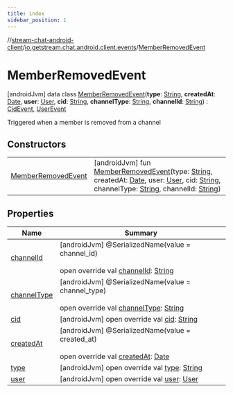 ```yaml
---
title: index
sidebar_position: 1
---
```

//[stream-chat-android-client](../../../index.md)/[io.getstream.chat.android.client.events](../index.md)/[MemberRemovedEvent](index.md)



# MemberRemovedEvent  
 [androidJvm] data class [MemberRemovedEvent](index.md)(**type**: [String](https://kotlinlang.org/api/latest/jvm/stdlib/kotlin/-string/index.html), **createdAt**: [Date](https://developer.android.com/reference/kotlin/java/util/Date.html), **user**: [User](../../io.getstream.chat.android.client.models/User/index.md), **cid**: [String](https://kotlinlang.org/api/latest/jvm/stdlib/kotlin/-string/index.html), **channelType**: [String](https://kotlinlang.org/api/latest/jvm/stdlib/kotlin/-string/index.html), **channelId**: [String](https://kotlinlang.org/api/latest/jvm/stdlib/kotlin/-string/index.html)) : [CidEvent](../CidEvent/index.md), [UserEvent](../UserEvent/index.md)

Triggered when a member is removed from a channel

   


## Constructors  
  
| | |
|---|---|
| <a name="io.getstream.chat.android.client.events/MemberRemovedEvent/MemberRemovedEvent/#kotlin.String#java.util.Date#io.getstream.chat.android.client.models.User#kotlin.String#kotlin.String#kotlin.String/PointingToDeclaration/"></a>[MemberRemovedEvent](MemberRemovedEvent.md)| <a name="io.getstream.chat.android.client.events/MemberRemovedEvent/MemberRemovedEvent/#kotlin.String#java.util.Date#io.getstream.chat.android.client.models.User#kotlin.String#kotlin.String#kotlin.String/PointingToDeclaration/"></a> [androidJvm] fun [MemberRemovedEvent](MemberRemovedEvent.md)(type: [String](https://kotlinlang.org/api/latest/jvm/stdlib/kotlin/-string/index.html), createdAt: [Date](https://developer.android.com/reference/kotlin/java/util/Date.html), user: [User](../../io.getstream.chat.android.client.models/User/index.md), cid: [String](https://kotlinlang.org/api/latest/jvm/stdlib/kotlin/-string/index.html), channelType: [String](https://kotlinlang.org/api/latest/jvm/stdlib/kotlin/-string/index.html), channelId: [String](https://kotlinlang.org/api/latest/jvm/stdlib/kotlin/-string/index.html))   <br/>|


## Properties  
  
|  Name |  Summary | 
|---|---|
| <a name="io.getstream.chat.android.client.events/MemberRemovedEvent/channelId/#/PointingToDeclaration/"></a>[channelId](channelId.md)| <a name="io.getstream.chat.android.client.events/MemberRemovedEvent/channelId/#/PointingToDeclaration/"></a> [androidJvm] @SerializedName(value = channel_id)  <br/>  <br/>open override val [channelId](channelId.md): [String](https://kotlinlang.org/api/latest/jvm/stdlib/kotlin/-string/index.html)   <br/>|
| <a name="io.getstream.chat.android.client.events/MemberRemovedEvent/channelType/#/PointingToDeclaration/"></a>[channelType](channelType.md)| <a name="io.getstream.chat.android.client.events/MemberRemovedEvent/channelType/#/PointingToDeclaration/"></a> [androidJvm] @SerializedName(value = channel_type)  <br/>  <br/>open override val [channelType](channelType.md): [String](https://kotlinlang.org/api/latest/jvm/stdlib/kotlin/-string/index.html)   <br/>|
| <a name="io.getstream.chat.android.client.events/MemberRemovedEvent/cid/#/PointingToDeclaration/"></a>[cid](cid.md)| <a name="io.getstream.chat.android.client.events/MemberRemovedEvent/cid/#/PointingToDeclaration/"></a> [androidJvm] open override val [cid](cid.md): [String](https://kotlinlang.org/api/latest/jvm/stdlib/kotlin/-string/index.html)   <br/>|
| <a name="io.getstream.chat.android.client.events/MemberRemovedEvent/createdAt/#/PointingToDeclaration/"></a>[createdAt](createdAt.md)| <a name="io.getstream.chat.android.client.events/MemberRemovedEvent/createdAt/#/PointingToDeclaration/"></a> [androidJvm] @SerializedName(value = created_at)  <br/>  <br/>open override val [createdAt](createdAt.md): [Date](https://developer.android.com/reference/kotlin/java/util/Date.html)   <br/>|
| <a name="io.getstream.chat.android.client.events/MemberRemovedEvent/type/#/PointingToDeclaration/"></a>[type](type.md)| <a name="io.getstream.chat.android.client.events/MemberRemovedEvent/type/#/PointingToDeclaration/"></a> [androidJvm] open override val [type](type.md): [String](https://kotlinlang.org/api/latest/jvm/stdlib/kotlin/-string/index.html)   <br/>|
| <a name="io.getstream.chat.android.client.events/MemberRemovedEvent/user/#/PointingToDeclaration/"></a>[user](user.md)| <a name="io.getstream.chat.android.client.events/MemberRemovedEvent/user/#/PointingToDeclaration/"></a> [androidJvm] open override val [user](user.md): [User](../../io.getstream.chat.android.client.models/User/index.md)   <br/>|

